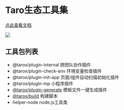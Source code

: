 # Taro生态工具集

[点此查看文档](https://lexmin0412.github.io/tarox)

<a href="https://lexmin0412.github.io/tarox"><img src="https://user-images.githubusercontent.com/24385370/140790534-91795576-6b9f-48ff-af3a-2a6cc3c729ee.png" /></a>

## 工具包列表

- @tarox/plugin-internal  跨团队协作插件
- @tarox/plugin-check-env  环境变量检查插件
- @tarox/plugin-init-app  页面/组件自动扫描初始化插件
- @tarox/plugin-mp  小程序插件
- [@tarox/plugin-generate](https://github.com/lexmin0412/tarox-plugin-generate) 模板文件一键生成插件
- [@tarox/build](https://github.com/lexmin0412/tarox-build)  构建脚本
- helper-node  node.js工具类


